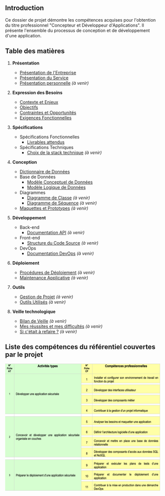 ## Introduction
Ce dossier de projet démontre les compétences acquises pour l'obtention du titre professionnel "Concepteur et Développeur d'Applications". Il présente l'ensemble du processus de conception et de développement d'une application.

## Table des matières
1. **Présentation**
   - [Présentation de l'Entreprise](presentation/presentation-entreprise.md)
   - [Présentation du Service](presentation/presentation-service.md)
   - [Présentation personnelle](presentation/se-presenter.md) *(à venir)*

2. **Expression des Besoins**
   - [Contexte et Enjeux](expression-des-besoins/contexte-et-enjeux.md)
   - [Objectifs](expression-des-besoins/objectifs.md)
   - [Contraintes et Opportunités](expression-des-besoins/contraintes-opportunites.md)
   - [Exigences Fonctionnelles](expression-des-besoins/exigences-fonctionnelles.md)

3. **Spécifications**
   - Spécifications Fonctionnelles
      - [Livrables attendus](specifications-fonctionnelles/livrables-attendus.md)
   - Spécifications Techniques
      - [Choix de la stack technique](/specifications-techniques/front-end/choix-stack.md) *(à venir)*

4. **Conception**
   - [Dictionnaire de Données](conception/dictionnaire-de-donnees.md)
   - Base de Données
      - [Modèle Conceptuel de Données](conception/bdd/MCD.png)
      - [Modèle Logique de Données](conception/bdd/MLD.png)
   - Diagrammes
      - [Diagramme de Classe](conception/diagrammes/diagramme-de-classe.md) *(à venir)*
      - [Diagramme de Séquence](conception/diagrammes/diagramme-de-sequence.md) *(à venir)*
   - [Maquettes et Prototypes](conception/maquettes-et-prototypes/) *(à venir)*

5. **Développement**
   - Back-end
      - [Documentation API](developpement/back/documentation-api/documentation-api.md) *(à venir)*
   - Front-end
      - [Structure du Code Source](developpement/structure-code-source/structure.md) *(à venir)*
   - DevOps
      - [Documentation DevOps](developpement/devops/documentation-devops/documentation-devops.md) *(à venir)*

6. **Déploiement**
   - [Procédures de Déploiement](deploiement/procedures-deploiement/procedures-deploiement.md) *(à venir)*
   - [Maintenance Applicative](deploiement/maintenance-applicative/maintenance-applicative.md) *(à venir)*

7. **Outils**
   - [Gestion de Projet](outils/gestion-de-projet/README.md) *(à venir)*
   - [Outils Utilisés](outils/outils-utilises.md) *(à venir)*

8. **Veille technologique**
   - [Bilan de Veille](veille/bilan-veille.md) *(à venir)*
   - [Mes réussites et mes difficultés](veille/reussites-difficultes.md) *(à venir)*
   - [Si c'était à refaire ?](veille/si-cetait-a-refaire.md) *(à venir)*

## Liste des compétences du référentiel couvertes par le projet
![Compétences du nouveau référentiel couvertes par le projet](assets/referentiel-competences.png)